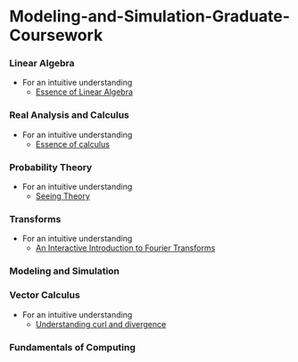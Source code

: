 # Modeling-and-Simulation-Graduate-Coursework

### Linear Algebra
- For an intuitive understanding
  - [Essence of Linear Algebra](https://www.youtube.com/playlist?list=PLZHQObOWTQDMsr9K-rj53DwVRMYO3t5Yr) 

### Real Analysis and Calculus
- For an intuitive understanding
  - [Essence of calculus](https://www.youtube.com/playlist?list=PLZHQObOWTQDMsr9K-rj53DwVRMYO3t5Yr)

### Probability Theory
- For an intuitive understanding
  - [Seeing Theory](https://seeing-theory.brown.edu/)

### Transforms
- For an intuitive understanding
  - [An Interactive Introduction to Fourier Transforms](http://www.jezzamon.com/fourier/)

### Modeling and Simulation

### Vector Calculus
- For an intuitive understanding
  - [Understanding curl and divergence](https://lsr_lab.gitlab.io/field_flow/html/index.html)

### Fundamentals of Computing

